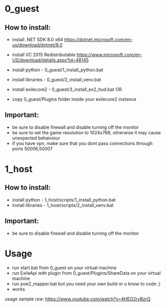 # 0_guest
## How to install:
- install .NET SDK 8.0 x64 https://dotnet.microsoft.com/en-us/download/dotnet/8.0
- install VC 2015 Redistributable https://www.microsoft.com/en-US/download/details.aspx?id=48145
- install python - 0_guest/1_install_python.bat
- install libraries - 0_guest/2_install_venv.bat

- install exilecore2 - 0_guest/3_install_ex2_hud.bat 
OR
- copy 0_guest/Plugins folder inside your exilecore2 instance

## Important:
- be sure to disable firewall and disable turning off the monitor
- be sure to set the game resolution to 1024x768, otherwise it may cause unexpected behaiviour
- if you have vpn, make sure that you dont pass connections through ports 50006,50007


# 1_host
## How to install:
- install python - 1_host/scripts/1_install_python.bat
- install libraries - 1_host/scripts/2_install_venv.bat
<!-- install VC 2015 Redistributable https://www.microsoft.com/en-US/download/details.aspx?id=48145 -->

## Important:
- be sure to disable firewall and disable turning off the monitor


# Usage
- run start.bat from 0_guest on your virtual machine
- run ExileApi with plugin from 0_guest/Plugins/ShareData on your virtual machine
- run poe2_mapper.bat but you need your own build or u know to code ;)
- works

usage sample raw: https://www.youtube.com/watch?v=4HEG2ryBzrQ

